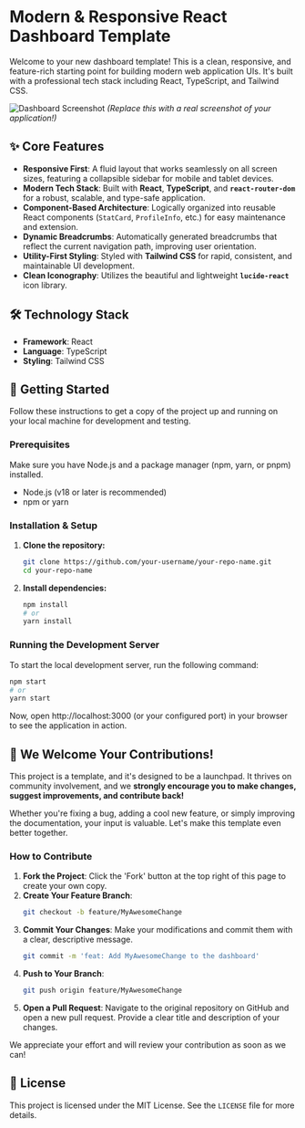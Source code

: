 # Modern & Responsive React Dashboard Template

Welcome to your new dashboard template! This is a clean, responsive, and feature-rich starting point for building modern web application UIs. It's built with a professional tech stack including React, TypeScript, and Tailwind CSS.

![Dashboard Screenshot](https://via.placeholder.com/800x450.png?text=Your+Dashboard+UI+Screenshot)
*(Replace this with a real screenshot of your application!)*

## ✨ Core Features

-   **Responsive First**: A fluid layout that works seamlessly on all screen sizes, featuring a collapsible sidebar for mobile and tablet devices.
-   **Modern Tech Stack**: Built with **React**, **TypeScript**, and **`react-router-dom`** for a robust, scalable, and type-safe application.
-   **Component-Based Architecture**: Logically organized into reusable React components (`StatCard`, `ProfileInfo`, etc.) for easy maintenance and extension.
-   **Dynamic Breadcrumbs**: Automatically generated breadcrumbs that reflect the current navigation path, improving user orientation.
-   **Utility-First Styling**: Styled with **Tailwind CSS** for rapid, consistent, and maintainable UI development.
-   **Clean Iconography**: Utilizes the beautiful and lightweight **`lucide-react`** icon library.

## 🛠️ Technology Stack

-   **Framework**: React
-   **Language**: TypeScript
-   **Styling**: Tailwind CSS

## 🚀 Getting Started

Follow these instructions to get a copy of the project up and running on your local machine for development and testing.

### Prerequisites

Make sure you have Node.js and a package manager (npm, yarn, or pnpm) installed.

-   Node.js (v18 or later is recommended)
-   npm or yarn

### Installation & Setup

1.  **Clone the repository:**
    ```bash
    git clone https://github.com/your-username/your-repo-name.git
    cd your-repo-name
    ```

2.  **Install dependencies:**
    ```bash
    npm install
    # or
    yarn install
    ```

### Running the Development Server

To start the local development server, run the following command:

```bash
npm start
# or
yarn start
```

Now, open http://localhost:3000 (or your configured port) in your browser to see the application in action.

## 🤝 We Welcome Your Contributions!

This project is a template, and it's designed to be a launchpad. It thrives on community involvement, and we **strongly encourage you to make changes, suggest improvements, and contribute back!**

Whether you're fixing a bug, adding a cool new feature, or simply improving the documentation, your input is valuable. Let's make this template even better together.

### How to Contribute

1.  **Fork the Project**: Click the 'Fork' button at the top right of this page to create your own copy.
2.  **Create Your Feature Branch**:
    ```bash
    git checkout -b feature/MyAwesomeChange
    ```
3.  **Commit Your Changes**: Make your modifications and commit them with a clear, descriptive message.
    ```bash
    git commit -m 'feat: Add MyAwesomeChange to the dashboard'
    ```
4.  **Push to Your Branch**:
    ```bash
    git push origin feature/MyAwesomeChange
    ```
5.  **Open a Pull Request**: Navigate to the original repository on GitHub and open a new pull request. Provide a clear title and description of your changes.

We appreciate your effort and will review your contribution as soon as we can!

## 📄 License

This project is licensed under the MIT License. See the `LICENSE` file for more details.

